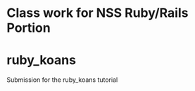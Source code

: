 Class work for NSS Ruby/Rails Portion
=======
ruby_koans
==========

Submission for the ruby_koans tutorial
